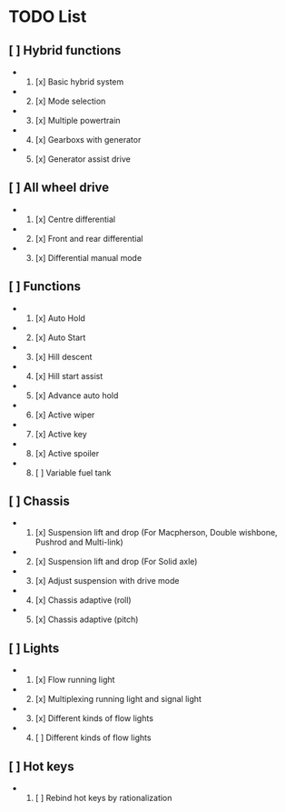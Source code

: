 # TODO List

## [ ] Hybrid functions
- 1. [x] Basic hybrid system
- 2. [x] Mode selection
- 3. [x] Multiple powertrain
- 4. [x] Gearboxs with generator
- 5. [x] Generator assist drive

## [ ] All wheel drive
- 1. [x] Centre differential
- 2. [x] Front and rear differential
- 3. [x] Differential manual mode

## [ ] Functions
- 1. [x] Auto Hold
- 2. [x] Auto Start
- 3. [x] Hill descent
- 4. [x] Hill start assist
- 5. [x] Advance auto hold
- 6. [x] Active wiper
- 7. [x] Active key
- 8. [x] Active spoiler
- 8. [ ] Variable fuel tank

## [ ] Chassis
- 1. [x] Suspension lift and drop (For Macpherson, Double wishbone, Pushrod and Multi-link)
- 2. [x] Suspension lift and drop (For Solid axle)
- 3. [x] Adjust suspension with drive mode
- 4. [x] Chassis adaptive (roll)
- 5. [x] Chassis adaptive (pitch)

## [ ] Lights
- 1. [x] Flow running light
- 2. [x] Multiplexing running light and signal light
- 3. [x] Different kinds of flow lights
- 4. [ ] Different kinds of flow lights

## [ ] Hot keys
- 1. [ ] Rebind hot keys by rationalization